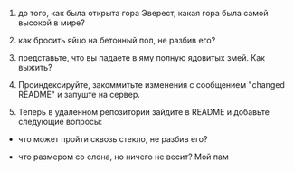 1) до того, как была открыта гора Эверест, какая гора была самой высокой в мире?

2) как бросить яйцо на бетонный пол, не разбив его?

3) представьте, что вы падаете в яму полную ядовитых змей. Как выжить?

4. Проиндексируйте, закоммитьте изменения с сообщением "changed README" и запуште на сервер.

5. Теперь в удаленном репозитории зайдите в README и добавьте следующие вопросы:

- что может пройти сквозь стекло, не разбив его?

- что размером со слона, но ничего не весит? Мой
  пам
